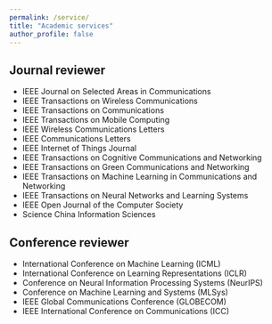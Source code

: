 ```yaml
---
permalink: /service/
title: "Academic services"
author_profile: false
---
```


## Journal reviewer

* IEEE Journal on Selected Areas in Communications
* IEEE Transactions on Wireless Communications
* IEEE Transactions on Communications
* IEEE Transactions on Mobile Computing
* IEEE Wireless Communications Letters
* IEEE Communications Letters
* IEEE Internet of Things Journal
* IEEE Transactions on Cognitive Communications and Networking
* IEEE Transactions on Green Communications and Networking
* IEEE Transactions on Machine Learning in Communications and Networking
* IEEE Transactions on Neural Networks and Learning Systems
* IEEE Open Journal of the Computer Society
* Science China Information Sciences 



## Conference reviewer

* International Conference on Machine Learning (ICML)
* International Conference on Learning Representations (ICLR)
* Conference on Neural Information Processing Systems (NeurIPS)
* Conference on Machine Learning and Systems (MLSys)
* IEEE Global Communications Conference (GLOBECOM)
* IEEE International Conference on Communications (ICC)